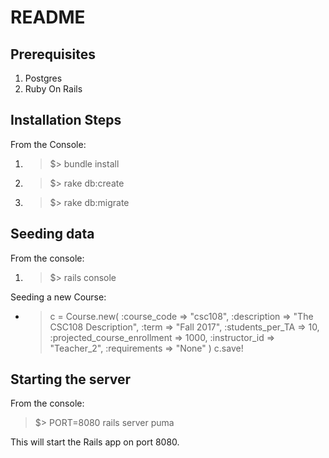 # README

## Prerequisites

1. Postgres
2. Ruby On Rails

## Installation Steps

From the Console:

1. > $> bundle install
2. > $> rake db:create
3. > $> rake db:migrate

## Seeding data

From the console:

1. > $> rails console

Seeding a new Course:

- > c = Course.new(
    :course_code => "csc108",
    :description => "The CSC108 Description",
    :term => "Fall 2017",
    :students_per_TA => 10,
    :projected_course_enrollment => 1000,
    :instructor_id => "Teacher_2",
    :requirements => "None"
    )
    c.save!

## Starting the server

From the console:

> $> PORT=8080 rails server puma

This will start the Rails app on port 8080.
